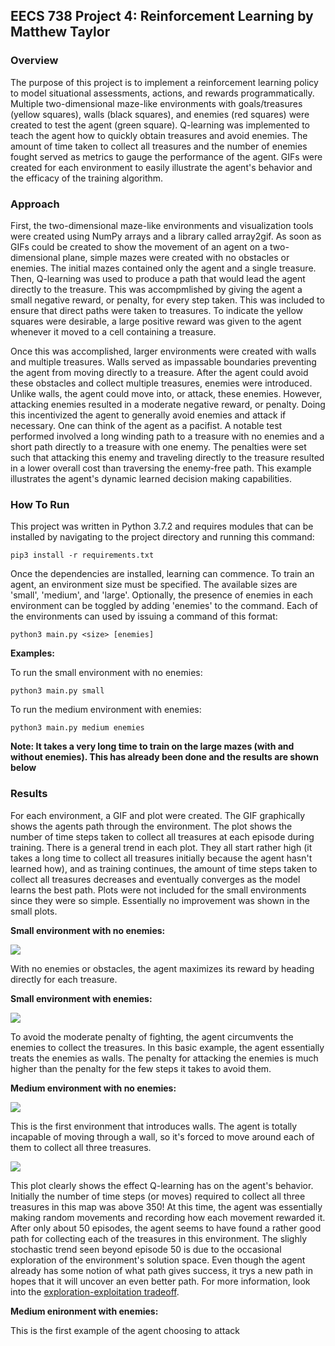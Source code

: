 ## EECS 738 Project 4: Reinforcement Learning by Matthew Taylor

### Overview

The purpose of this project is to implement a reinforcement learning policy to model situational assessments, actions, and rewards programmatically. Multiple two-dimensional maze-like environments with goals/treasures (yellow squares), walls (black squares), and enemies (red squares) were created to test the agent (green square). Q-learning was implemented to teach the agent how to quickly obtain treasures and avoid enemies. The amount of time taken to collect all treasures and the number of enemies fought served as metrics to gauge the performance of the agent. GIFs were created for each environment to easily illustrate the agent's behavior and the efficacy of the training algorithm.

### Approach

First, the two-dimensional maze-like environments and visualization tools were created using NumPy arrays and a library called array2gif. As soon as GIFs could be created to show the movement of an agent on a two-dimensional plane, simple mazes were created with no obstacles or enemies. The initial mazes contained only the agent and a single treasure. Then, Q-learning was used to produce a path that would lead the agent directly to the treasure. This was accompmlished by giving the agent a small negative reward, or penalty, for every step taken. This was included to ensure that direct paths were taken to treasures. To indicate the yellow squares were desirable, a large positive reward was given to the agent whenever it moved to a cell containing a treasure.

Once this was accomplished, larger environments were created with walls and multiple treasures. Walls served as impassable boundaries preventing the agent from moving directly to a treasure. After the agent could avoid these obstacles and collect multiple treasures, enemies were introduced. Unlike walls, the agent could move into, or attack, these enemies. However, attacking enemies resulted in a moderate negative reward, or penalty. Doing this incentivized the agent to generally avoid enemies and attack if necessary. One can think of the agent as a pacifist. A notable test performed involved a long winding path to a treasure with no enemies and a short path directly to a treasure with one enemy. The penalties were set such that attacking this enemy and traveling directly to the treasure resulted in a lower overall cost than traversing the enemy-free path. This example illustrates the agent's dynamic learned decision making capabilities.

### How To Run

This project was written in Python 3.7.2 and requires modules that can be installed by navigating to the project directory and running this command:
```
pip3 install -r requirements.txt
```
Once the dependencies are installed, learning can commence. To train an agent, an environment size must be specified. The available sizes are 'small', 'medium', and 'large'. Optionally, the presence of enemies in each environment can be toggled by adding 'enemies' to the command. Each of the environments can used by issuing a command of this format:
```
python3 main.py <size> [enemies]
```

**Examples:**

To run the small environment with no enemies:
```
python3 main.py small
```

To run the medium environment with enemies:
```
python3 main.py medium enemies
```

**Note: It takes a very long time to train on the large mazes (with and without enemies). This has already been done and the results are shown below**

### Results

For each environment, a GIF and plot were created. The GIF graphically shows the agents path through the environment. The plot shows the number of time steps taken to collect all treasures at each episode during training. There is a general trend in each plot. They all start rather high (it takes a long time to collect all treasures initially because the agent hasn't learned how), and as training continues, the amount of time steps taken to collect all treasures decreases and eventually converges as the model learns the best path. Plots were not included for the small environments since they were so simple. Essentially no improvement was shown in the small plots.

**Small environment with no enemies:**

![](https://i.imgur.com/FdjkZI7.gif)

With no enemies or obstacles, the agent maximizes its reward by heading directly for each treasure.

**Small environment with enemies:**

![](https://i.imgur.com/8RNZwcU.gif)

To avoid the moderate penalty of fighting, the agent circumvents the enemies to collect the treasures. In this basic example, the agent essentially treats the enemies as walls. The penalty for attacking the enemies is much higher than the penalty for the few steps it takes to avoid them.

**Medium environment with no enemies:**

![](https://i.imgur.com/4yl0sSF.gif)

This is the first environment that introduces walls. The agent is totally incapable of moving through a wall, so it's forced to move around each of them to collect all three treasures.

![](https://i.imgur.com/cWWKE2A.png)

This plot clearly shows the effect Q-learning has on the agent's behavior. Initially the number of time steps (or moves) required to collect all three treasures in this map was above 350! At this time, the agent was essentially making random movements and recording how each movement rewarded it. After only about 50 episodes, the agent seems to have found a rather good path for collecting each of the treasures in this environment. The slighly stochastic trend seen beyond episode 50 is due to the occasional exploration of the environment's solution space. Even though the agent already has some notion of what path gives success, it trys a new path in hopes that it will uncover an even better path. For more information, look into the [exploration-exploitation tradeoff](https://en.wikipedia.org/wiki/Multi-armed_bandit).

**Medium enironment with enemies:**



This is the first example of the agent choosing to attack

